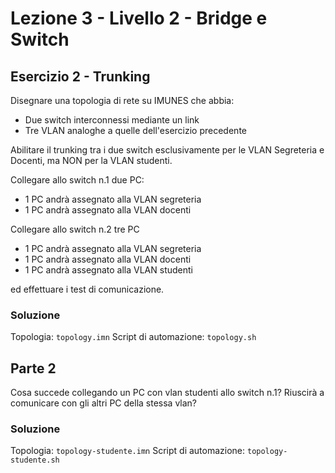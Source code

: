 # Lezione 3 - Livello 2 - Bridge e Switch 

## Esercizio 2 - Trunking
Disegnare una topologia di rete su IMUNES che abbia:
- Due switch interconnessi mediante un link
- Tre VLAN analoghe a quelle dell'esercizio precedente

Abilitare il trunking tra i due switch esclusivamente per le VLAN Segreteria e Docenti, ma NON per la VLAN studenti.

Collegare allo switch n.1 due PC:
- 1 PC andrà assegnato alla VLAN segreteria
- 1 PC andrà assegnato alla VLAN docenti 

Collegare allo switch n.2 tre PC
- 1 PC andrà assegnato alla VLAN segreteria
- 1 PC andrà assegnato alla VLAN docenti 
- 1 PC andrà assegnato alla VLAN studenti 

ed effettuare i test di comunicazione.

### Soluzione
Topologia: `topology.imn`
Script di automazione: `topology.sh`

## Parte 2
Cosa succede collegando un PC con vlan studenti allo switch n.1? Riuscirà a comunicare con gli altri PC della stessa vlan?

### Soluzione
Topologia: `topology-studente.imn`
Script di automazione: `topology-studente.sh`


